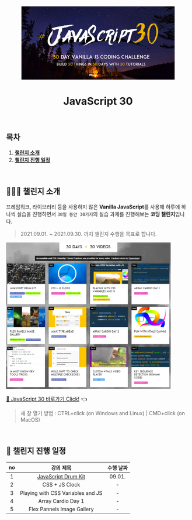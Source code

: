 <div align="center">    
  <br />
  <img src="./img/js30_logo.jpg" alt="JavaScript 30" height="200px" />
  <br />
  <h1>JavaScript 30</h1>
  <br />
</div>

## 목차

1. [**챌린지 소개**](#1)
2. [**챌린지 진행 일정**](#2)

<br />

<div id="1"></div>

## 💁🏻‍♂ 챌린지 소개

프레임워크, 라이브러리 등을 사용하지 않은 **Vanilla JavaScript**를 사용해 하루에 하나씩 실습을 진행하면서 `30일 동안 30가지`의 실습 과제를 진행해보는 **코딩 챌린지**입니다.

> 2021.09.01. ~ 2021.09.30. 까지 챌린지 수행을 목표로 합니다.

<img src="./img/example-page.png" alt="30 DAYS x 30 VIDEOS" height="400px" />

[🔗 JavaScript 30 바로가기 Click!](https://javascript30.com/) 👈

> 새 창 열기 방법 : CTRL+click (on Windows and Linux) | CMD+click (on MacOS)

<br />

<div id="2"></div>

## 📅 챌린지 진행 일정

| no  |                                                  강의 제목                                                  | 수행 날짜 |
| :-: | :---------------------------------------------------------------------------------------------------------: | :-------: |
|  1  | [JavaScript Drum Kit](https://github.com/JeongHwan-dev/javascript30-course/tree/master/JavaScript-Drum-Kit) |  09.01.   |
|  2  |                                               CSS + JS Clock                                                |     -     |
|  3  |                                      Playing with CSS Variables and JS                                      |     -     |
|  4  |                                             Array Cardio Day 1                                              |     -     |
|  5  |                                         Flex Pannels Image Gallery                                          |     -     |
